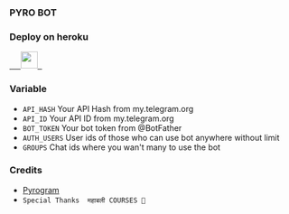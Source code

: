 ### PYRO BOT

### Deploy on heroku


<a href="https://heroku.com/deploy?template=https://https://github.com/Rockas888/needs.git">
     <img height="30px" src="https://img.shields.io/badge/Deploy%20To%20Heroku-blueviolet?style=for-the-badge&logo=heroku">
  </a>

### Variable

* `API_HASH` Your API Hash from my.telegram.org
* `API_ID` Your API ID from my.telegram.org
* `BOT_TOKEN` Your bot token from @BotFather
* `AUTH_USERS` User ids of those who can use bot anywhere without limit
* `GROUPS` Chat ids where you wan't many to use the bot

### Credits

* [Pyrogram](https://github.com/pyrogram/pyrogram)
* `Special Thanks  महाबली COURSES 🚩`










